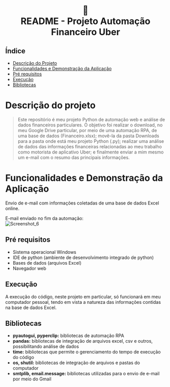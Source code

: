 <h1 align="center">
📄<br>README - Projeto Automação Financeiro Uber
</h1>

## Índice 

* [Descrição do Projeto](#descrição-do-projeto)
* [Funcionalidades e Demonstração da Aplicação](#funcionalidades-e-demonstração-da-aplicação)
* [Pré requisitos](#pré-requisitos)
* [Execução](#execução)
* [Bibliotecas](#bibliotecas)

# Descrição do projeto
> Este repositório é meu projeto Python de automação web e análise de dados financeiros particulares. O objetivo foi realizar o download, no meu Google Drive particular, por meio de uma automação RPA, de uma base de dados (Financeiro.xlsx); movê-la da pasta Downloads para a pasta onde está meu projeto Python (.py); realizar uma análise de dados das informações financeiras relacionadas ao meu trabalho como motorista de aplicativo Uber; e finalmente enviar a mim mesmo um e-mail com o resumo das principais informações.

# Funcionalidades e Demonstração da Aplicação
Envio de e-mail com informações coletadas de uma base de dados Excel online.

E-mail enviado no fim da automação:<br>
![Screenshot_6](https://user-images.githubusercontent.com/128300382/228536995-c3629486-6cd9-4e31-8cb3-5398c7a90b49.png)

## Pré requisitos

* Sistema operacional Windows
* IDE de python (ambiente de desenvolvimento integrado de python)
* Bases de dados (arquivos Excel)
* Navegador web

## Execução

A execução do código, neste projeto em particular, só funcionará em meu computador pessoal, tendo em vista a natureza das informações contidas na base de dados Excel.

## Bibliotecas

* <strong>pyautogui, pyperclip:</strong> bibliotecas de automação RPA<br>
* <strong>pandas:</strong> bibliotecas de integração de arquivos excel, csv e outros, possibilitando análise de dados<br>
* <strong>time:</strong> bibliotecas que permite o gerenciamento do tempo de execução do código<br>
* <strong>os, shutil:</strong> bibliotecas de integração de arquivos e pastas do computador<br>
* <strong>smtplib, email.message:</strong> bibliotecas utilizadas para o envio de e-mail por meio do Gmail<br>
